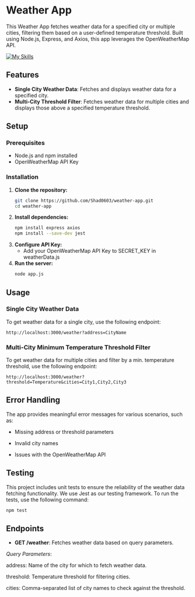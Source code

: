 # Weather App

This Weather App fetches weather data for a specified city or multiple cities, filtering them based on a user-defined temperature threshold. Built using Node.js, Express, and Axios, this app leverages the OpenWeatherMap API.

[![My Skills](https://skillicons.dev/icons?i=js,nodejs,express,jest&theme=light)](https://skillicons.dev)
## Features

- **Single City Weather Data**: Fetches and displays weather data for a specified city.
- **Multi-City Threshold Filter**: Fetches weather data for multiple cities and displays those above a specified temperature threshold.

## Setup

### Prerequisites

- Node.js and npm installed
- OpenWeatherMap API Key

### Installation

1. **Clone the repository:**
   ```bash
   git clone https://github.com/Shad0603/weather-app.git
   cd weather-app
2. **Install dependencies:**
   ```bash
   npm install express axios
   npm install --save-dev jest
3. **Configure API Key:**
   - Add your OpenWeatherMap API Key to SECRET_KEY in weatherData.js
4. **Run the server:**
   ```bash
   node app.js
## Usage

### Single City Weather Data

To get weather data for a single city, use the following endpoint:
```plaintext
http://localhost:3000/weather?address=CityName
```
### Multi-City Minimum Temperature Threshold Filter
To get weather data for multiple cities and filter by a min. temperature threshold, use the following endpoint:
```plaintext
http://localhost:3000/weather?threshold=Temperature&cities=City1,City2,City3
```
## Error Handling
The app provides meaningful error messages for various scenarios, such as:

- Missing address or threshold parameters

- Invalid city names

- Issues with the OpenWeatherMap API
  
## Testing

This project includes unit tests to ensure the reliability of the weather data fetching functionality. We use Jest as our testing framework.
To run the tests, use the following command:
```bash
npm test
```

## Endpoints
- **GET /weather**: Fetches weather data based on query parameters.

*Query Parameters*:

address: Name of the city for which to fetch weather data.

threshold: Temperature threshold for filtering cities.

cities: Comma-separated list of city names to check against the threshold.
